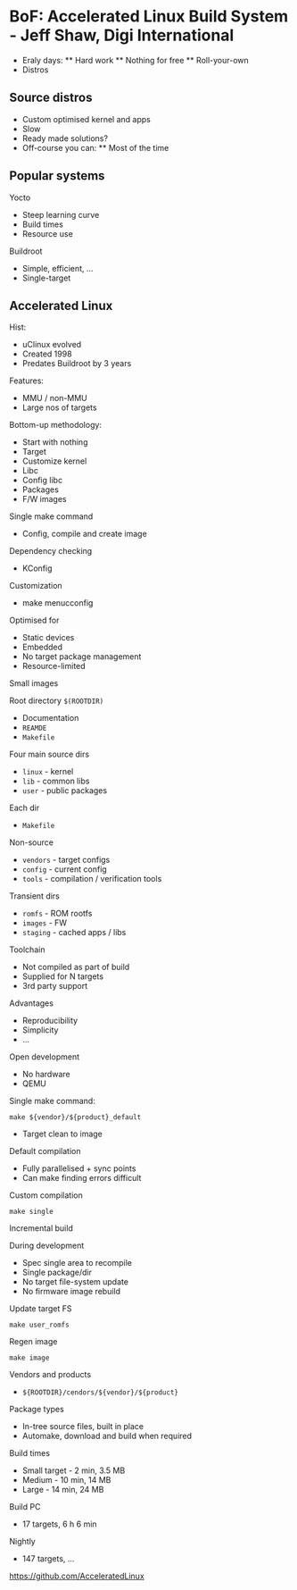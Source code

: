 # BoF: Accelerated Linux Build System - Jeff Shaw, Digi International

* Eraly days:
** Hard work
** Nothing for free
** Roll-your-own
* Distros

## Source distros

* Custom optimised kernel and apps
* Slow
* Ready made solutions?
* Off-course you can:
** Most of the time

## Popular systems

Yocto
* Steep learning curve
* Build times
* Resource use

Buildroot
* Simple, efficient, ...
* Single-target

## Accelerated Linux

Hist:
* uClinux evolved
* Created 1998
* Predates Buildroot by 3 years

Features:
* MMU / non-MMU
* Large nos of targets

Bottom-up methodology:
* Start with nothing
* Target
* Customize kernel
* Libc
* Config libc
* Packages
* F/W images

Single make command
* Config, compile and create image

Dependency checking
* KConfig

Customization
* make menucconfig

Optimised for
* Static devices
* Embedded
* No target package management
* Resource-limited

Small images

Root directory `$(ROOTDIR)`
* Documentation
* `REAMDE`
* `Makefile`

Four main source dirs
* `linux` - kernel
* `lib` - common libs
* `user` - public packages

Each dir
* `Makefile`

Non-source
* `vendors` - target configs
* `config` - current config
* `tools` - compilation / verification tools

Transient dirs
* `romfs` - ROM rootfs
* `images` - FW
* `staging` - cached apps / libs

Toolchain
* Not compiled as part of build
* Supplied for N targets
* 3rd party support

Advantages
* Reproducibility
* Simplicity
* ...

Open development
* No hardware
* QEMU

Single make command:

    make ${vendor}/${product}_default

* Target clean to image

Default compilation
* Fully parallelised + sync points
* Can make finding errors difficult

Custom compilation

    make single

Incremental build

During development
* Spec single area to recompile
* Single package/dir
* No target file-system update
* No firmware image rebuild

Update target FS

    make user_romfs

Regen image

    make image

Vendors and products
* `${ROOTDIR}/cendors/${vendor}/${product}`

Package types
* In-tree source files, built in place
* Automake, download and build when required

Build times
* Small target - 2 min, 3.5 MB
* Medium - 10 min, 14 MB
* Large - 14 min, 24 MB

Build PC
* 17 targets, 6 h 6 min

Nightly
* 147 targets, ...

https://github.com/AcceleratedLinux



